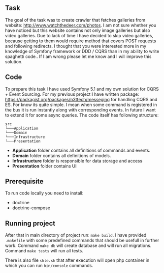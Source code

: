 Task
----

The goal of the task was to create crawler that fetches galleries from website: http://www.watchthedeer.com/photos.
I am not sure whether you have noticed but this website contains not only image galleries but also video galleries.
Due to lack of time I have decided to skip video galleries, because getting to them would require method that covers POST
requests and following redirects. I thought that you were interested more in my knowledge of Symfony framework or DDD / CQRS 
than in my ability to write spaghetti code..
If I am wrong please let me know and I will improve this solution.

Code
----
To prepare this task I have used Symfony 5.1 and my own solution for CQRS + Event Sourcing.
For my previous project I have written package: https://packagist.org/packages/n3ttech/messeging for handling CQRS and ES.
For know its quite simple. I mean when some command is registered in the bus it is run instantly along with corresponding events.
In future I want to extend it for some async queries.
The code itself has following structure:

```
src
└───Application
└───Domain
└───Infrastructure
└───Presentation
```

- **Application** folder contains all definitions of commands and events.
- **Domain** folder contains all definitions of models.
- **Infrastructure** folder is responsible for data storage and access
- **Presentation** folder contains UI

Prerequisite
------------

To run code locally you need to install:
* doctrine
* doctrine-compose

Running project
---------------

After that in main directory of project run: ```make build```. 
I have provided `.makefile` with some predefined commands that should be usefull in further work.
Command ```make db``` will create database and will run all migrations.
Command ```make tests``` will run all tests.

There is also file `shle.sh` that after execution will open php container in which you can run `bin/console` commands.